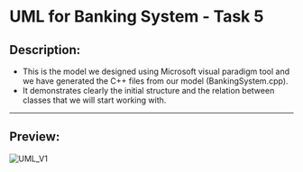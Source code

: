 # UML for Banking System - Task 5

## Description:

- This is the model we designed using Microsoft visual paradigm tool and we have generated the C++ files from our model (BankingSystem.cpp).
- It demonstrates clearly the initial structure and the relation between classes that we will start working with.

---

## Preview:

![UML_V1](https://github.com/OmarAmino/Assignment-2-OOP/blob/main/Task2-BankingSystem/UML%20model%201.0/uml_v1.png)